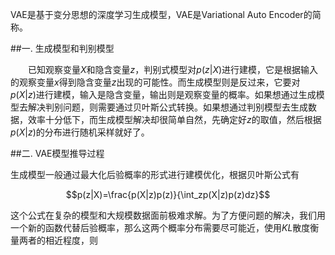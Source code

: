 VAE是基于变分思想的深度学习生成模型，VAE是Variational Auto Encoder的简称。
 
##一. 生成模型和判别模型

&emsp;&emsp;已知观察变量$X$和隐含变量$z$，判别式模型对$p(z|X)$进行建模，它是根据输入的观察变量$x$得到隐含变量$z$出现的可能性。而生成模型则是反过来，它要对$p(X|z)$进行建模，输入是隐含变量，输出则是观察变量的概率。如果想通过生成模型去解决判别问题，则需要通过贝叶斯公式转换。如果想通过判别模型去生成数据，效率十分低下，而生成模型解决却很简单自然，先确定好$z$的取值，然后根据$p(X|z)$的分布进行随机采样就好了。

##二. VAE模型推导过程

生成模型一般通过最大化后验概率的形式进行建模优化，根据贝叶斯公式有

$$p(z|X)=\frac{p(X|z)p(z)}{\int_zp(X|z)p(z)dz}$$

这个公式在复杂的模型和大规模数据面前极难求解。为了方便问题的解决，我们用一个新的函数代替后验概率，那么这两个概率分布需要尽可能近，使用$KL$散度衡量两者的相近程度，则

